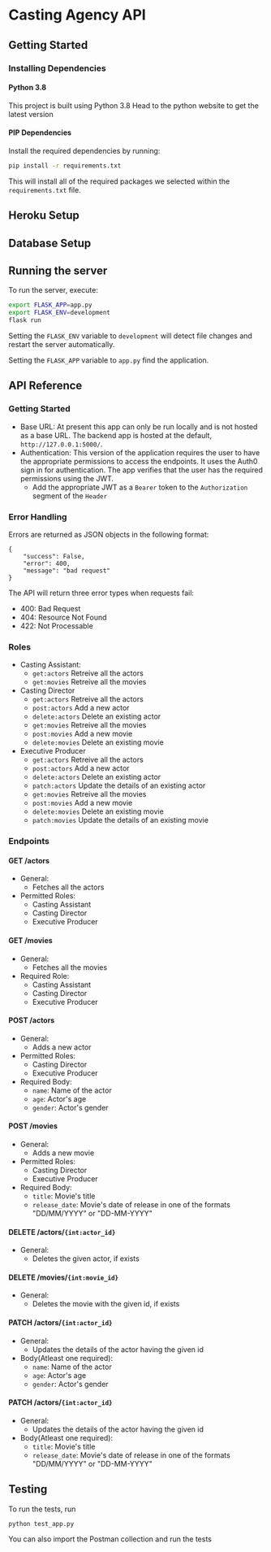 # Casting Agency API

## Getting Started

### Installing Dependencies

#### Python 3.8

This project is built using Python 3.8
Head to the python website to get the latest version

#### PIP Dependencies

Install the required dependencies by running:

```bash
pip install -r requirements.txt
```

This will install all of the required packages we selected within the `requirements.txt` file.

## Heroku Setup

## Database Setup

## Running the server

To run the server, execute:

```bash
export FLASK_APP=app.py
export FLASK_ENV=development
flask run
```

Setting the `FLASK_ENV` variable to `development` will detect file changes and restart the server automatically.

Setting the `FLASK_APP` variable to `app.py` find the application. 


## API Reference

### Getting Started
- Base URL: At present this app can only be run locally and is not hosted as a base URL. The backend app is hosted at the default, `http://127.0.0.1:5000/`. 
- Authentication: This version of the application requires the user to have the appropriate permissions to access the endpoints. It uses the Auth0 sign in for authentication. The app verifies that the user has the required permissions using the JWT.
  - Add the appropriate JWT as a `Bearer` token to the `Authorization` segment of the `Header`
### Error Handling
Errors are returned as JSON objects in the following format:
```
{
    "success": False, 
    "error": 400,
    "message": "bad request"
}
```
The API will return three error types when requests fail:
- 400: Bad Request
- 404: Resource Not Found
- 422: Not Processable 

### Roles
- Casting Assistant:
  - `get:actors` Retreive all the actors
  - `get:movies` Retreive all the movies  
- Casting Director
  - `get:actors` Retreive all the actors
  - `post:actors` Add a new actor
  - `delete:actors` Delete an existing actor  
  - `get:movies` Retreive all the movies
  - `post:movies` Add a new movie
  - `delete:movies` Delete an existing movie
- Executive Producer
  - `get:actors` Retreive all the actors
  - `post:actors` Add a new actor
  - `delete:actors` Delete an existing actor
  - `patch:actors` Update the details of an existing actor  
  - `get:movies` Retreive all the movies
  - `post:movies` Add a new movie
  - `delete:movies` Delete an existing movie
  - `patch:movies` Update the details of an existing movie
  
### Endpoints
#### GET /actors
- General:
    - Fetches all the actors
- Permitted Roles:
    - Casting Assistant
    - Casting Director
    - Executive Producer

#### GET /movies
- General:
    - Fetches all the movies
- Required Role:
    - Casting Assistant
    - Casting Director
    - Executive Producer

#### POST /actors
- General:
    - Adds a new actor
- Permitted Roles:
    - Casting Director
    - Executive Producer    
- Required Body:  
    - `name`: Name of the actor  
    - `age`: Actor's age  
    - `gender`: Actor's gender
    
#### POST /movies
- General:
    - Adds a new movie
- Permitted Roles:
    - Casting Director
    - Executive Producer    
- Required Body:  
    - `title`: Movie's title  
    - `release_date`: Movie's date of release in one of the formats "DD/MM/YYYY" or "DD-MM-YYYY"

#### DELETE /actors/`{int:actor_id}`
- General:
    - Deletes the given actor, if exists
    
#### DELETE /movies/`{int:movie_id}`
- General:
    - Deletes the movie with the given id, if exists

#### PATCH /actors/`{int:actor_id}`
- General:
    - Updates the details of the actor having the given id
- Body(Atleast one required):  
    - `name`: Name of the actor  
    - `age`: Actor's age  
    - `gender`: Actor's gender

#### PATCH /actors/`{int:actor_id}`
- General:
    - Updates the details of the actor having the given id
- Body(Atleast one required):  
    - `title`: Movie's title  
    - `release_date`: Movie's date of release in one of the formats "DD/MM/YYYY" or "DD-MM-YYYY"
    
## Testing
To run the tests, run
```
python test_app.py
```
You can also import the Postman collection and run the tests
